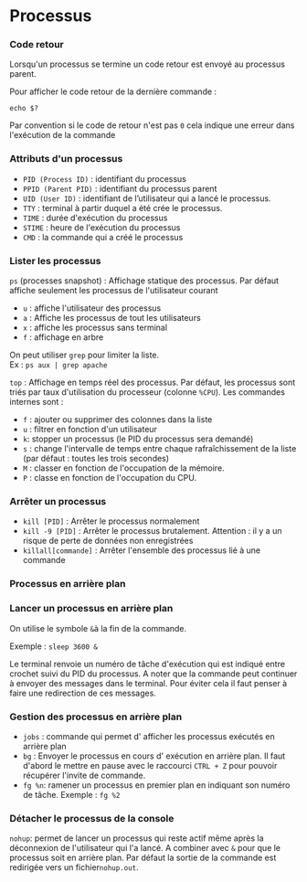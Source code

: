 # Processus

### **Code retour**

Lorsqu'un processus se termine un code retour est envoyé au processus parent.

Pour afficher le code retour de la dernière commande :

`echo $?`

Par convention si le code de retour n'est pas `0` cela indique une erreur dans l'exécution de la commande

### **Attributs d'un processus**

- `PID (Process ID)` : identifiant du processus
- `PPID (Parent PID)` : identifiant du processus parent
- `UID (User ID)` : identifiant de l’utilisateur qui a lancé le processus.
- `TTY` : terminal à partir duquel a été crée le processus.
- `TIME` : durée d'exécution du processus
- `STIME` : heure de l'exécution du processus
- `CMD` : la commande qui a créé le processus

### **Lister les processus**

`ps` (processes snapshot) : Affichage statique des processus. Par défaut affiche seulement les processus de l'utilisateur courant

- `u` : affiche l'utilisateur des processus
- `a` : Affiche les processus de tout les utilisateurs
- `x` : affiche les processus sans terminal
- `f` : affichage en arbre

On peut utiliser `grep` pour limiter la liste.  
Ex : `ps aux | grep apache`

`top` : Affichage en temps réel des processus. Par défaut, les processus sont triés par taux d'utilisation du processeur (colonne `%CPU`). Les commandes internes sont :

- `f` : ajouter ou supprimer des colonnes dans la liste
- `u` : filtrer en fonction d'un utilisateur
- `k`: stopper un processus (le PID du processus sera demandé)
- `s` : change l'intervalle de temps entre chaque rafraîchissement de la liste (par défaut : toutes les trois secondes)
- `M` : classer en fonction de l'occupation de la mémoire.
- `P` : classe en fonction de l'occupation du CPU.

### **Arrêter un processus**

- `kill [PID]` : Arrêter le processus normalement
- `kill -9 [PID]` : Arrêter le processus brutalement. Attention : il y a un risque de perte de données non enregistrées
- `killall[commande]` : Arrêter l'ensemble des processus lié à une commande

### **Processus en arrière plan**

### **Lancer un processus en arrière plan**

On utilise le symbole `&`à la fin de la commande.

Exemple : `sleep 3600 &`

Le terminal renvoie un numéro de tâche d'exécution qui est indiqué entre crochet suivi du PID du processus. A noter que la commande peut continuer à envoyer des messages dans le terminal. Pour éviter cela il faut penser à faire une redirection de ces messages.

### **Gestion des processus en arrière plan**

- `jobs` : commande qui permet d' afficher les processus exécutés en arrière plan
- `bg` : Envoyer le processus en cours d' exécution en arrière plan. Il faut d'abord le mettre en pause avec le raccourci `CTRL + Z` pour pouvoir récupérer l'invite de commande.
- `fg %n`: ramener un processus en premier plan en indiquant son numéro de tâche. Exemple : `fg %2`

### **Détacher le processus de la console**

`nohup`: permet de lancer un processus qui reste actif même après la déconnexion de l'utilisateur qui l'a lancé. A combiner avec `&` pour que le processus soit en arrière plan. Par défaut la sortie de la commande est redirigée vers un fichier`nohup.out`.
